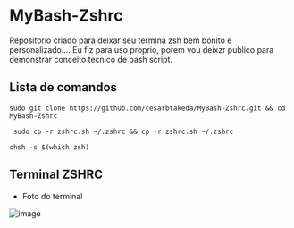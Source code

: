 # MyBash-Zshrc
Repositorio criado para deixar seu termina zsh bem bonito e personalizado.... Eu fiz para uso proprio, porem vou deixzr publico para demonstrar conceito tecnico de bash script.

## Lista de comandos
```
sudo git clone https://github.com/cesarbtakeda/MyBash-Zshrc.git && cd MyBash-Zshrc
```
```
 sudo cp -r zshrc.sh ~/.zshrc && cp -r zshrc.sh ~/.zshrc
```
```iniciar com zsh
chsh -s $(which zsh)
```

## Terminal ZSHRC


- Foto do terminal
   
![image](https://github.com/user-attachments/assets/11f69391-fdd8-4938-8f5c-4b5285951000)
